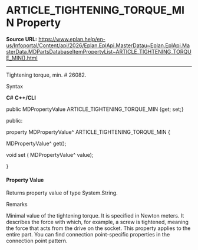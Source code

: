 # ARTICLE_TIGHTENING_TORQUE_MIN Property

**Source URL:** https://www.eplan.help/en-us/Infoportal/Content/api/2026/Eplan.EplApi.MasterDatau~Eplan.EplApi.MasterData.MDPartsDatabaseItemPropertyList~ARTICLE_TIGHTENING_TORQUE_MIN().html

---

Tightening torque, min. # 26082.

Syntax

**C#**
**C++/CLI**


public MDPropertyValue ARTICLE_TIGHTENING_TORQUE_MIN {get; set;}

public:

property MDPropertyValue^ ARTICLE_TIGHTENING_TORQUE_MIN {

   MDPropertyValue^ get();

   void set (    MDPropertyValue^ value);

}


#### Property Value

Returns property value of type System.String.

Remarks

Minimal value of the tightening torque. It is specified in Newton meters. It describes the force with which, for example, a screw is tightened, meaning the force that acts from the drive on the socket. This property applies to the entire part. You can find connection point-specific properties in the connection point pattern.
